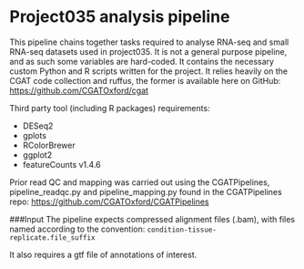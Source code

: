 # Project035 analysis pipeline
This pipeline chains together tasks required to analyse RNA-seq and small RNA-seq datasets used in project035.  It is not a general purpose pipeline, and as such some variables are hard-coded.  It contains the necessary custom Python and R scripts written for the project.  It relies heavily on the CGAT code collection and ruffus, the former is available here on GitHub:
https://github.com/CGATOxford/cgat

Third party tool (including R packages) requirements:
* DESeq2
* gplots
* RColorBrewer
* ggplot2
* featureCounts v1.4.6

Prior read QC and mapping was carried out using the CGATPipelines, pipeline_readqc.py and pipeline_mapping.py found in the CGATPipelines repo:
https://github.com/CGATOxford/CGATPipelines

###Input
The pipeline expects compressed alignment files (.bam), with files named according to the convention:
  `condition-tissue-replicate.file_suffix`

It also requires a gtf file of annotations of interest.
